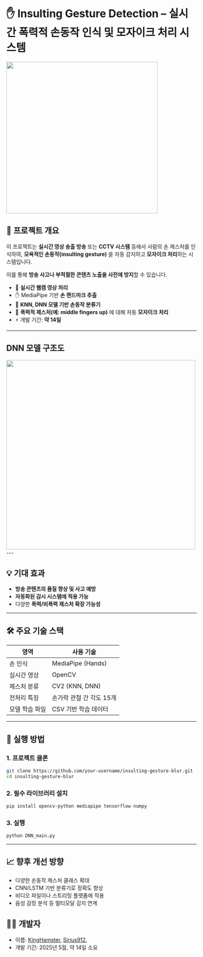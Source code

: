 # ✋ Insulting Gesture Detection – 실시간 폭력적 손동작 인식 및 모자이크 처리 시스템
 <img src="https://github.com/user-attachments/assets/e8ca636e-c5a6-44cb-8c7b-bfb9bb03ebe5" width="400" height="400"/>
 
## 📌 프로젝트 개요

이 프로젝트는 **실시간 영상 송출 방송** 또는 **CCTV 시스템** 등에서 사람의 손 제스처를 인식하여, **모욕적인 손동작(insulting gesture)** 을 자동 감지하고 **모자이크 처리**하는 시스템입니다.

이를 통해 **방송 사고나 부적절한 콘텐츠 노출을 사전에 방지**할 수 있습니다.

- 🎥 **실시간 웹캠 영상 처리**
- ✋ MediaPipe 기반 **손 랜드마크 추출**
- 🧠 **KNN, DNN 모델 기반 손동작 분류기**
- 🚫 **폭력적 제스처(예: middle fingers up)** 에 대해 자동 **모자이크 처리**
- ⚡ 개발 기간: **약 14일**
---
 ## DNN 모델 구조도
 <img src="https://github.com/user-attachments/assets/7939b9e8-14b9-495a-95c1-64171760fdb5" width="500"/>
---

## 💡 기대 효과

- **방송 콘텐츠의 품질 향상 및 사고 예방**
- **자동화된 감시 시스템에 적용 가능**
- 다양한 **폭력/비폭력 제스처 확장 가능성**

---

## 🛠️ 주요 기술 스택

| 영역            | 사용 기술                     |
|-----------------|-------------------------------|
| 손 인식         | MediaPipe (Hands)             |
| 실시간 영상     | OpenCV                        |
| 제스처 분류     | CV2 (KNN, DNN)                |
| 전처리 특징     | 손가락 관절 간 각도 15개      |
| 모델 학습 파일  | CSV 기반 학습 데이터          |

---

## 🚀 실행 방법

### 1. 프로젝트 클론
```bash
git clone https://github.com/your-username/insulting-gesture-blur.git
cd insulting-gesture-blur
```

### 2. 필수 라이브러리 설치
```bash
pip install opencv-python mediapipe tensorflow numpy
```

### 3. 실행
```bash
python DNN_main.py
```
---

## 📈 향후 개선 방향
- 다양한 손동작 제스처 클래스 확대
- CNN/LSTM 기반 분류기로 정확도 향상
- 비디오 파일이나 스트리밍 플랫폼에 적용
- 음성 감정 분석 등 멀티모달 감지 연계

## 👨‍💻 개발자
- 이름: [KingHamster](https://github.com/KingHasmter), [Sirius912](https://github.com/Sirius912), 
- 개발 기간: 2025년 5월, 약 14일 소요

